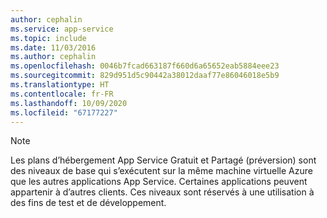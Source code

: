 ```yaml
---
author: cephalin
ms.service: app-service
ms.topic: include
ms.date: 11/03/2016
ms.author: cephalin
ms.openlocfilehash: 0046b7fcad663187f660d6a65652eab5884eee23
ms.sourcegitcommit: 829d951d5c90442a38012daaf77e86046018e5b9
ms.translationtype: HT
ms.contentlocale: fr-FR
ms.lasthandoff: 10/09/2020
ms.locfileid: "67177227"
---
```

> [!NOTE]
> Les plans d’hébergement App Service Gratuit et Partagé (préversion) sont des niveaux de base qui s’exécutent sur la même machine virtuelle Azure que les autres applications App Service. Certaines applications peuvent appartenir à d’autres clients. Ces niveaux sont réservés à une utilisation à des fins de test et de développement.
>
